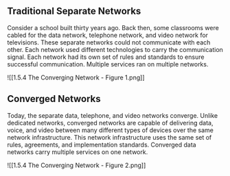 ## Traditional Separate Networks
Consider a school built thirty years ago. Back then, some classrooms were cabled for the data network, telephone network, and video network for televisions. These separate networks could not communicate with each other. Each network used different technologies to carry the communication signal. Each network had its own set of rules and standards to ensure successful communication. Multiple services ran on multiple networks.

![[1.5.4 The Converging Network - Figure 1.png]]

## Converged Networks
Today, the separate data, telephone, and video networks converge. Unlike dedicated networks, converged networks are capable of delivering data, voice, and video between many different types of devices over the same network infrastructure. This network infrastructure uses the same set of rules, agreements, and implementation standards. Converged data networks carry multiple services on one network.

![[1.5.4 The Converging Network - Figure 2.png]]